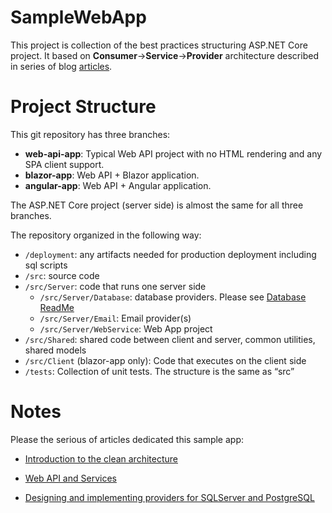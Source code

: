 # SampleWebApp
This project is collection of the best practices structuring ASP.NET Core project. It based on **Consumer**->**Service**->**Provider** architecture described in series of blog [articles]( https://devinstance.net/blog/aspnet-core-introduction-to-the-clean-architecture).

# Project Structure

This git repository has three branches: 
-	**web-api-app**:  Typical Web API project with no HTML rendering and any SPA client support.
-	**blazor-app**: Web API + Blazor application.
-	**angular-app**: Web API + Angular application.

The ASP.NET Core project (server side) is almost the same for all three branches.

The repository organized in the following way:
-	```/deployment```: any artifacts needed for production deployment including sql scripts
-	```/src```: source code
  -	```/src/Server```: code that runs one server side
    - ```/src/Server/Database```: database providers. Please see [Database ReadMe]( /src/Server/Database#readme)
    - ```/src/Server/Email```: Email provider(s)
    - ```/src/Server/WebService```: Web App project
  - ```/src/Shared```: shared code between client and server, common utilities, shared models
  - ```/src/Client``` (blazor-app only): Code that executes on the client side
-	```/tests```: Collection of unit tests. The structure is the same as “src”

# Notes

Please the serious of articles dedicated this sample app:

-	[Introduction to the clean architecture](https://devinstance.net/blog/aspnet-core-introduction-to-the-clean-architecture)

-	[Web API and Services](https://devinstance.net/blog/aspnet-core-web-api-and-services)

-	[Designing and implementing providers for SQLServer and PostgreSQL](https://devinstance.net/blog/aspnet-core-providers-for-sqlserver-and-postgresql)
